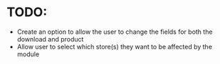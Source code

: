TODO:
=====

* Create an option to allow the user to change the fields for both the download and product
* Allow user to select which store(s) they want to be affected by the module